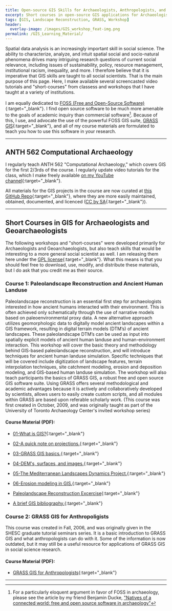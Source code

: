 ```yaml
---
title: Open-source GIS Skills for Archaeologists, Anthropologists, and other Social Scientists
excerpt: Short courses in open-source GIS applications for Archaeologists, Anthropologists, and other Social Scientists. 
tags: [GIS, Landscape Reconstruction, GRASS, Workshop]
header:
  overlay-image: /images/GIS_workshop_feat-img.png
permalink: /GIS_Learning_Material/
---
```



Spatial data analysis is an increasingly important skill in social science. The ability to characterize, analyze, and intuit spatial social and socio-natural phenomena drives many intriguing research questions of current social relevance, including issues of sustainability, policy, resource management, institutional racism, inequality, and more. I therefore believe that it is imperative that GIS skills are taught to all social scientists. That is the main purpose of this page. Here, I make available several screencasted video tutorials and "short-courses" from classess and workshops that I have taught at a variety of institutions. 
<br><br>
I am equally dedicated to [FOSS (Free and Open-Source Software)](https://www.fsf.org/){:target="_blank"}. I find open source software to be much more amenable to the goals of academic inquiry than commercial software[^1]. Because of this, I use, and advocate the use of the powerful FOSS GIS suite, [GRASS GIS](https://grass.osgeo.org){:target="_blank"}, and all of my course materials are formulated to teach you how to use this software in your research.

---


## ANTH 562 Computational Archaeology 

I regularly teach ANTH 562 "Computational Archaeology," which covers GIS for the first 2/3rds of the course. I regularly update video tutorials for the class, which I make freely available [on my YouTube channel](https://www.youtube.com/channel/UCnXYZpB1oDiK44tV2w9ypvA){:target="_blank"}.

All materials for the GIS projects in the course are now curated at [this GitHub Repo](https://github.com/isaacullah/GIS-Projects){:target="_blank"}, where they are more easily maintained, obtained, documented, and licenced ([CC by SA](https://creativecommons.org/licenses/by-nc-sa/4.0/){:target="_blank"}).

---

## Short Courses in GIS for Archaeologists and Geoarchaeologists

The following workshops and "short-courses" were developed primarily for Archaeologists and Geoarchaeologists, but also teach skills that would be interesting to a more general social scientist as well. I am releasing them here under the [GPL license](https://www.gnu.org/copyleft/gpl.html){:target="_blank"}. What this means is that you should feel free to download, use, modify, and distribute these materials, but I do ask that you credit me as their source.

### Course 1: Paleolandscape Reconstruction and Ancient Human Landuse

Paleolandscape reconstruction is an essential first step for archaeologists interested in how ancient humans interacted with their environment. This is often achieved only schematically through the use of
narrative models based on paleoenvironmental proxy data. A new alternative approach utilizes geomorphologic data to digitally model ancient landscapes within a GIS framework, resulting in digital
terrain models (DTM’s) of ancient landscapes. These paleolandscape DTM’s can be used as input into spatially explicit models of ancient human landuse and human-environment interaction. This workshop will cover the basic theory and methodology behind GIS-based paleolandscape reconstruction, and will introduce techniques for ancient human landuse simulation. Specific techniques that will be covered include digitization of landscape features, terrain interpolation techniques, site catchment modeling, erosion and deposition modeling, and GIS-based human landuse simulation. The workshop will also teach participants the basics of GRASS GIS, a robust free and open source GIS software suite. Using GRASS offers several methodological and academic advantages because it is actively and collaboratively developed by scientists, allows users to easily create custom scripts, and all modules within GRASS are based upon referable scholarly work. (This course was first created in October, 2009, and was originally taught as part of the University of Toronto Archaeology Center's invited workshop series)<br />

#### Course Material (PDF):

* [01-What is GIS?](/GIS_Workshops/01-What_is_GIS.pdf){:target="_blank"}

* [02-A quick note on projections.](/GIS_Workshops/02-A_Quick_Note_on_Projections.pdf){:target="_blank"}

* [03-GRASS GIS basics.](/GIS_Workshops/03-GRASS_basics.pdf){:target="_blank"}

* [04-DEM's, surfaces, and images.](/GIS_Workshops/04-DEMs_surfaces_and_images.pdf){:target="_blank"}

* [05-The Mediterranean Landscapes Dynamics Project.](/GIS_Workshops/05-Mediterranean_Landscapes_project.pdf){:target="_blank"}

* [06-Erosion modeling in GIS.](/GIS_Workshops/06-Erosion%20Modeling%20Exercise.pdf){:target="_blank"}

* [Paleolandscape Reconstruction Excercise](/GIS_Workshop/Paleolandscape%20Reconstruction%20Handout.pdf){:target="_blank"}

* [A brief GIS bibliography.](/GIS_Workshop/GIS_workshop_bib.pdf){:target="_blank"}

### Course 2: GRASS GIS for Anthropoligists

This course was created in Fall, 2006, and was originally given in the SHESC graduate tutorial seminars
series. It is a basic introduction to GRASS GIS and what anthropologists can do with it. Some of the information is now outdated, but it may still be a useful resource for applications of GRASS GIS in social science research.

#### Course Material (PDF):

* [GRASS GIS for Anthropologists](/GIS_Workshops/GRASS_GIS_for_Anthropologists.pdf){:target="_blank"}

---

[^1]: For a particularly eloquent argument in favor of FOSS in archaeology, please see the article by my friend Benjamin Ducke, ["Natives of a connected world: free and open source software in archaeology"](https://www.tandfonline.com/doi/full/10.1080/00438243.2012.743259#.VD7dxHW9-Ak)
